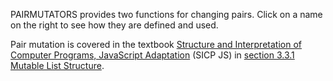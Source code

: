 PAIRMUTATORS provides two functions for changing pairs.
Click on a name on the right to see how they are defined and used.

Pair mutation is covered in
the textbook
<a href="https://sourceacademy.org/interactive-sicp">Structure and Interpretation
of Computer Programs, JavaScript Adaptation</a> (SICP JS)
in
<a href="https://sourceacademy.org/interactive-sicp/3.3.1">section 3.3.1 Mutable List Structure</a>.

